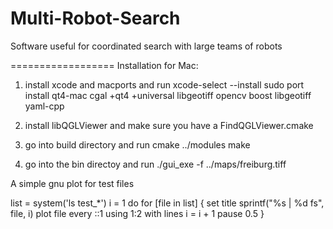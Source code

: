 Multi-Robot-Search
==================

Software useful for coordinated search with large teams of robots 


==================
Installation for Mac:

1) install xcode and macports and run
xcode-select --install 
sudo port install qt4-mac cgal +qt4 +universal libgeotiff opencv boost libgeotiff yaml-cpp

2) install libQGLViewer and make sure you have a FindQGLViewer.cmake

3) go into build directory and run
cmake ../modules
make

4) go into the bin directoy and run
./gui_exe -f ../maps/freiburg.tiff




A simple gnu plot for test files

list = system('ls test_*')
i = 1
do for [file in list] {
    set title sprintf("%s | %d fs", file, i)
    plot file every ::1 using 1:2 with lines
    i = i + 1
    pause 0.5
}